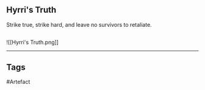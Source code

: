 ## Hyrri's Truth
Strike true, strike hard, and leave no survivors to retaliate.
## 
![[Hyrri's Truth.png]]

---
## Tags
#Artefact